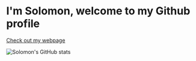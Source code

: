 # I'm Solomon, welcome to my Github profile

<a href="https://solomontaiwo.github.io/">Check out my webpage</a>

![Solomon's GitHub stats](https://github-readme-stats.vercel.app/api?username=solomontaiwo&theme=transparent)
